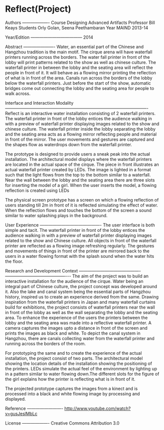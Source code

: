 Reflect(Project)
=============================

Authors
——————-
Course		Designing Advanced Artifacts
Professor	Bill Keays
Students	Orly Golan, Seena Peethambaran 
Year		MAIND 2013-14
 

Year/Edition
————————————
2014 

Abstract
———————-
Water, an essential part of the Chinese and Hangzhou tradition is the main motif. The cirque arena will have waterfall printers running across the borders. The water fall printer in front of the lobby will print patterns related to the show as well as chinese culture. The waterfall printer in between the lobby and the seating area will reflect the people in front of it. It will behave as a flowing mirror printing the reflection of what is in front of the area. Canals run across the borders of the lobby below the waterfall printers. Just before the start of the show, automatic bridges come out connecting the lobby and the seating area for people to walk across.

Interface and Interaction Modality
—————————————————————————————————-
Reflect is an interactive water installation consisting of 2 waterfall printers. The waterfall printer in front of the lobby entices the audience walking in with a preview of waterfall printer displaying images related to the show and chinese culture.
The waterfall printer inside the lobby separating the lobby and the seating area acts as a flowing mirror reflecting people and material in front of the mirror. The user movements and gestures are captured and the shapes flow as waterdrops down from the waterfall printer.

The prototype is designed to provide users a sneak peak into the actual installation. 
The architectural model displays where the waterfall printers are located in the actual space of the cirque. The piece in front illustrates an actual waterfall printer created by LEDs. The image is lighted in a format such that the light flows from the top to the bottom similar to a waterfall. Near the wall between the lobby and the seating area there are three slots for inserting the model of a girl. When the user inserts the model, a flowing reflection is created using LEDs

The physical screen prototype has a screen on which a flowing reflection of users standing till 2m in front of it is reflected simulating the effect of water. When the reflection flows and touches the bottom of the screen a sound similar to water splashing plays in the background.


User Experience
——————————————-
The user interface is both simple and tacit. The waterfall printer in front of the lobby entices the audience walking in with a preview of waterfall printer displaying images related to the show and Chinese culture. All objects in front of the waterfall printer are reflected as a flowing image refreshing regularly. The gestures and movements of things in front of the printer are mirrored back to the users in a water flowing format with the splash sound when the water hits the floor.

Research and Development Context
——————————————-——————————————---
The aim of the project was to build an interactive installation for the audience of the cirque. Water being an integral part of Chinese culture, the project concept was developed around it. Also the lake and canal system being the essential parts of Hangzhou history, inspired us to create an experience derived from the same. Drawing inspiration from the waterfall printers in Japan and many waterfall curtains build for exhibitions, the project consists of waterfall printers near the wall in front of the lobby as well as the wall separating the lobby and the seating area. To enhance the experience of the users the printers between the lobby and the seating area was made into a reflective waterfall printer. A camera captures the images upto a distance in front of the screen and prints the images as black and white. To depict the canal system in Hangzhou, there are canals collecting water from the waterfall printer and running across the borders of the room. 

For prototyping the same and to create the experience of the actual installation, the project consist of two parts.
The architectural model showing the location details of the installation showing the positioning of the printers. LEDs simulate the actual feel of the environment by lighting up in a pattern similar to water flowing down.The different slots for the figure of the girl explains how the printer is reflecting what is in front of it.
 
The projected prototype captures the images from a kinect and is processed into a black and white flowing image by processing and displayed.


Reference
————————-
http://www.youtube.com/watch?v=gusJeslMbLc

License
——————-
Creative Commons Attribution 3.0

